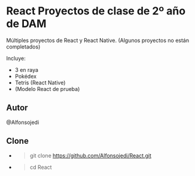 # React Proyectos de clase de 2º año de DAM
Múltiples proyectos de React y React Native.
(Algunos proyectos no están completados)

Incluye:
  - 3 en raya
  - Pokédex
  - Tetris (React Native)
  - (Modelo React de prueba)
## Autor
@Alfonsojedi
## Clone
- > git clone https://github.com/Alfonsojedi/React.git
- > cd React
